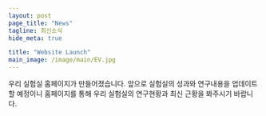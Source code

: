 ```yaml
---
layout: post
page_title: "News"
tagline: 최신소식
hide_meta: true

title: "Website Launch"
main_image: /image/main/EV.jpg
---
```


우리 실험실 홈페이지가 만들어졌습니다. 
앞으로 실험실의 성과와 연구내용을 업데이트 할 예정이니 홈페이지를 통해 우리 실험실의 연구현황과 최신 근황을 봐주시기 바랍니다. 
